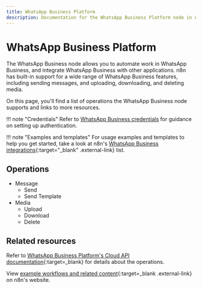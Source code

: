 ```yaml
---
title: WhatsApp Business Platform
description: Documentation for the WhatsApp Business Platform node in n8n, a workflow automation platform. Includes details of operations and configuration, and links to examples and credentials information.
---
```


# WhatsApp Business Platform

The WhatsApp Business node allows you to automate work in WhatsApp Business, and integrate WhatsApp Business with other applications. n8n has built-in support for a wide range of WhatsApp Business features, including sending messages, and uploading, downloading, and deleting media. 

On this page, you'll find a list of operations the WhatsApp Business node supports and links to more resources.

!!! note "Credentials"
    Refer to [WhatsApp Business credentials](/integrations/builtin/credentials/whatsapp/) for guidance on setting up authentication. 

!!! note "Examples and templates"
    For usage examples and templates to help you get started, take a look at n8n's [WhatsApp Business integrations](https://n8n.io/integrations/whatsapp-business-cloud/){:target="_blank" .external-link} list.

## Operations

* Message
	* Send
	* Send Template
* Media
	* Upload
	* Download
	* Delete

## Related resources

Refer to [WhatsApp Business Platform's Cloud API documentation](https://developers.facebook.com/docs/whatsapp/cloud-api){:target=_blank} for details about the operations.

View [example workflows and related content](https://n8n.io/integrations/whatsapp-business-cloud/){:target=_blank .external-link} on n8n's website.

